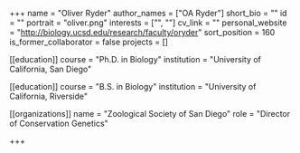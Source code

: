 +++
name = "Oliver Ryder"
author_names = ["OA Ryder"]
short_bio = ""
id = ""
portrait = "oliver.png"
interests = ["", ""]
cv_link = ""
personal_website = "http://biology.ucsd.edu/research/faculty/oryder"
sort_position = 160
is_former_collaborator = false
projects = []

[[education]]
  course = "Ph.D. in Biology"
  institution = "University of California, San Diego"

[[education]]
  course = "B.S. in Biology"
  institution = "University of California, Riverside"

[[organizations]]
  name = "Zoological Society of San Diego"
  role = "Director of Conservation Genetics"

+++

